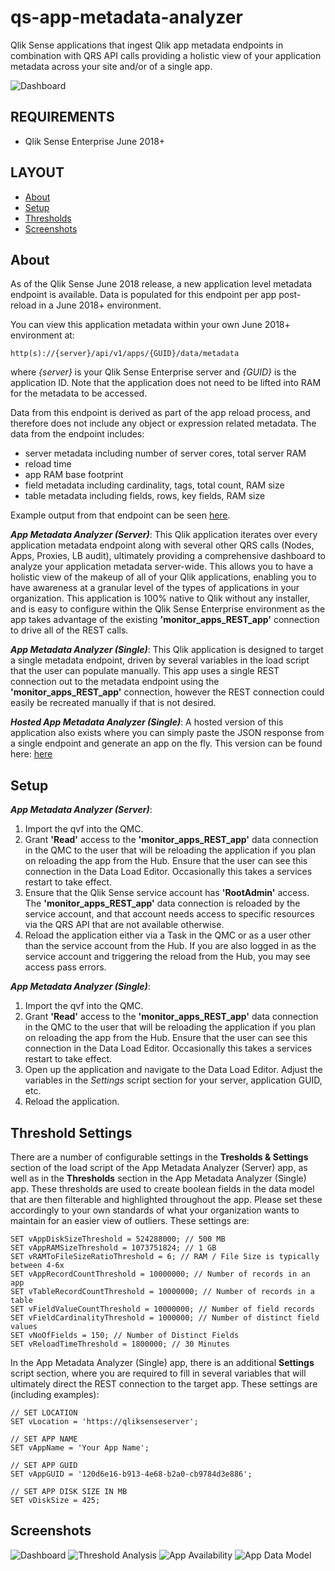 # qs-app-metadata-analyzer
Qlik Sense applications that ingest Qlik app metadata endpoints in combination with QRS API calls providing a holistic view of your application metadata across your site and/or of a single app.

![Dashboard](https://s3.amazonaws.com/dpi-sse/dpi-qlik-sense-app-metadata-analyzer-server/AppMetaDashboard.png)

## REQUIREMENTS

- Qlik Sense Enterprise June 2018+

## LAYOUT

- [About](#about)
- [Setup](#setup)
- [Thresholds](#threshold-settings)
- [Screenshots](#screenshots)
 
## About

As of the Qlik Sense June 2018 release, a new application level metadata endpoint is available. Data is populated for this endpoint per app post-reload in a June 2018+ environment. 

You can view this application metadata within your own June 2018+ environment at:
```
http(s)://{server}/api/v1/apps/{GUID}/data/metadata
```

where *{server}* is your Qlik Sense Enterprise server and *{GUID}* is the application ID. Note that the application does not need to be lifted into RAM for the metadata to be accessed.

Data from this endpoint is derived as part of the app reload process, and therefore does not include any object or expression related metadata. The data from the endpoint includes:
- server metadata including number of server cores, total server RAM
- reload time
- app RAM base footprint
- field metadata including cardinality, tags, total count, RAM size
- table metadata including fields, rows, key fields, RAM size

Example output from that endpoint can be seen [here](https://s3.amazonaws.com/dpi-sse/dpi-qlik-sense-app-metadata-analyzer-server/metadata_example.json).

**_App Metadata Analyzer (Server)_**: This Qlik application iterates over every application metadata endpoint along with several other QRS calls (Nodes, Apps, Proxies, LB audit), ultimately providing a comprehensive dashboard to analyze your application metadata server-wide. This allows you to have a holistic view of the makeup of all of your Qlik applications, enabling you to have awareness at a granular level of the types of applications in your organization. This application is 100% native to Qlik without any installer, and is easy to configure within the Qlik Sense Enterprise environment as the app takes advantage of the existing **'monitor_apps_REST_app'** connection to drive all of the REST calls.

**_App Metadata Analyzer (Single)_**: This Qlik application is designed to target a single metadata endpoint, driven by several variables in the load script that the user can populate manually. This app uses a single REST connection out to the metadata endpoint using the **'monitor_apps_REST_app'** connection, however the REST connection could easily be recreated manually if that is not desired.

**_Hosted App Metadata Analyzer (Single)_**: A hosted version of this application also exists where you can simply paste the JSON response from a single endpoint and generate an app on the fly. This version can be found here: [here](https://diagnostictoolkit.qlikpoc.com/#applicationMetadataAnalyzer)

## Setup

**_App Metadata Analyzer (Server)_**:
1. Import the qvf into the QMC.
2. Grant **'Read'** access to the **'monitor_apps_REST_app'** data connection in the QMC to the user that will be reloading the application if you plan on reloading the app from the Hub. Ensure that the user can see this connection in the Data Load Editor. Occasionally this takes a services restart to take effect.
3. Ensure that the Qlik Sense service account has **'RootAdmin'** access. The **'monitor_apps_REST_app'** data connection is reloaded by the service account, and that account needs access to specific resources via the QRS API that are not available otherwise.
4. Reload the application either via a Task in the QMC or as a user other than the service account from the Hub. If you are also logged in as the service account and triggering the reload from the Hub, you may see access pass errors.

**_App Metadata Analyzer (Single)_**:
1. Import the qvf into the QMC.
2. Grant **'Read'** access to the **'monitor_apps_REST_app'** data connection in the QMC to the user that will be reloading the application if you plan on reloading the app from the Hub. Ensure that the user can see this connection in the Data Load Editor. Occasionally this takes a services restart to take effect.
3. Open up the application and navigate to the Data Load Editor. Adjust the variables in the *Settings* script section for your server, application GUID, etc.
4. Reload the application.

## Threshold Settings
There are a number of configurable settings in the **Tresholds & Settings** section of the load script of the App Metadata Analyzer (Server) app, as well as in the **Thresholds** section in the App Metadata Analyzer (Single) app. These thresholds are used to create boolean fields in the data model that are then filterable and highlighted throughout the app. Please set these accordingly to your own standards of what your organization wants to maintain for an easier view of outliers. These settings are:
```
SET vAppDiskSizeThreshold = 524288000; // 500 MB
SET vAppRAMSizeThreshold = 1073751824; // 1 GB
SET vRAMToFileSizeRatioThreshold = 6; // RAM / File Size is typically between 4-6x
SET vAppRecordCountThreshold = 10000000; // Number of records in an app
SET vTableRecordCountThreshold = 10000000; // Number of records in a table
SET vFieldValueCountThreshold = 10000000; // Number of field records
SET vFieldCardinalityThreshold = 1000000; // Number of distinct field values
SET vNoOfFields = 150; // Number of Distinct Fields
SET vReloadTimeThreshold = 1800000; // 30 Minutes
```

In the App Metadata Analyzer (Single) app, there is an additional **Settings** script section, where you are required to fill in several variables that will ultimately direct the REST connection to the target app. These settings are (including examples):
```
// SET LOCATION
SET vLocation = 'https://qliksenseserver';

// SET APP NAME
SET vAppName = 'Your App Name';

// SET APP GUID
SET vAppGUID = '120d6e16-b913-4e68-b2a0-cb9784d3e886';

// SET APP DISK SIZE IN MB
SET vDiskSize = 425;
```

## Screenshots
![Dashboard](https://s3.amazonaws.com/dpi-sse/dpi-qlik-sense-app-metadata-analyzer-server/AppMetaDashboard.png)
![Threshold Analysis](https://s3.amazonaws.com/dpi-sse/dpi-qlik-sense-app-metadata-analyzer-server/AppMetaThresholdAnalysis.png)
![App Availability](https://s3.amazonaws.com/dpi-sse/dpi-qlik-sense-app-metadata-analyzer-server/AppMetaAvailability.png)
![App Data Model](https://s3.amazonaws.com/dpi-sse/dpi-qlik-sense-app-metadata-analyzer-server/ApplicationMetadataAnalyzerDataModel.png)